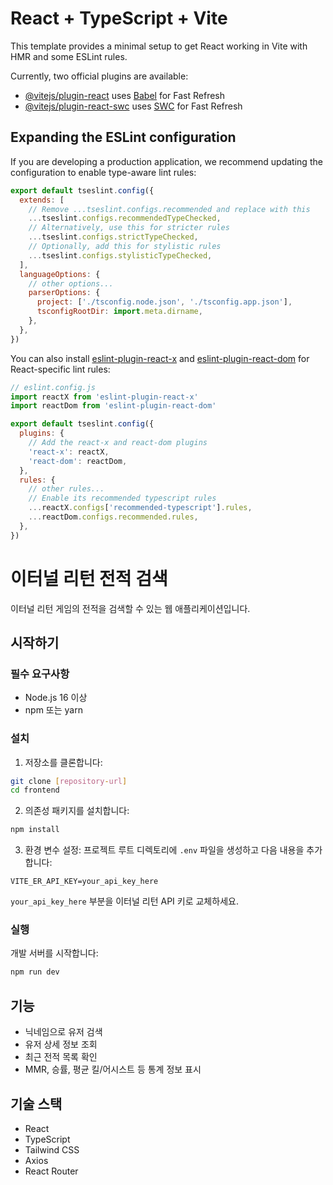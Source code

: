 # React + TypeScript + Vite

This template provides a minimal setup to get React working in Vite with HMR and some ESLint rules.

Currently, two official plugins are available:

- [@vitejs/plugin-react](https://github.com/vitejs/vite-plugin-react/blob/main/packages/plugin-react/README.md) uses [Babel](https://babeljs.io/) for Fast Refresh
- [@vitejs/plugin-react-swc](https://github.com/vitejs/vite-plugin-react-swc) uses [SWC](https://swc.rs/) for Fast Refresh

## Expanding the ESLint configuration

If you are developing a production application, we recommend updating the configuration to enable type-aware lint rules:

```js
export default tseslint.config({
  extends: [
    // Remove ...tseslint.configs.recommended and replace with this
    ...tseslint.configs.recommendedTypeChecked,
    // Alternatively, use this for stricter rules
    ...tseslint.configs.strictTypeChecked,
    // Optionally, add this for stylistic rules
    ...tseslint.configs.stylisticTypeChecked,
  ],
  languageOptions: {
    // other options...
    parserOptions: {
      project: ['./tsconfig.node.json', './tsconfig.app.json'],
      tsconfigRootDir: import.meta.dirname,
    },
  },
})
```

You can also install [eslint-plugin-react-x](https://github.com/Rel1cx/eslint-react/tree/main/packages/plugins/eslint-plugin-react-x) and [eslint-plugin-react-dom](https://github.com/Rel1cx/eslint-react/tree/main/packages/plugins/eslint-plugin-react-dom) for React-specific lint rules:

```js
// eslint.config.js
import reactX from 'eslint-plugin-react-x'
import reactDom from 'eslint-plugin-react-dom'

export default tseslint.config({
  plugins: {
    // Add the react-x and react-dom plugins
    'react-x': reactX,
    'react-dom': reactDom,
  },
  rules: {
    // other rules...
    // Enable its recommended typescript rules
    ...reactX.configs['recommended-typescript'].rules,
    ...reactDom.configs.recommended.rules,
  },
})
```

# 이터널 리턴 전적 검색

이터널 리턴 게임의 전적을 검색할 수 있는 웹 애플리케이션입니다.

## 시작하기

### 필수 요구사항

- Node.js 16 이상
- npm 또는 yarn

### 설치

1. 저장소를 클론합니다:
```bash
git clone [repository-url]
cd frontend
```

2. 의존성 패키지를 설치합니다:
```bash
npm install
```

3. 환경 변수 설정:
프로젝트 루트 디렉토리에 `.env` 파일을 생성하고 다음 내용을 추가합니다:
```
VITE_ER_API_KEY=your_api_key_here
```
`your_api_key_here` 부분을 이터널 리턴 API 키로 교체하세요.

### 실행

개발 서버를 시작합니다:
```bash
npm run dev
```

## 기능

- 닉네임으로 유저 검색
- 유저 상세 정보 조회
- 최근 전적 목록 확인
- MMR, 승률, 평균 킬/어시스트 등 통계 정보 표시

## 기술 스택

- React
- TypeScript
- Tailwind CSS
- Axios
- React Router
